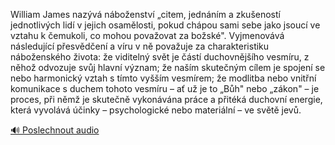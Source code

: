 
William James nazývá náboženství „citem, jednáním a zkušeností jednotlivých lidí v jejich osamělosti, pokud chápou sami sebe jako jsoucí ve vztahu k čemukoli, co mohou považovat za božské". Vyjmenovává následující přesvědčení a víru v ně považuje za charakteristiku náboženského života: že viditelný svět je částí duchovnějšího vesmíru, z něhož odvozuje svůj hlavní význam; že naším skutečným cílem je spojení se nebo harmonický vztah s tímto vyšším vesmírem; že modlitba nebo vnitřní komunikace s duchem tohoto vesmíru – ať už je to „Bůh" nebo „zákon" – je proces, při němž je skutečně vykonávána práce a přitéká duchovní energie, která vyvolává účinky – psychologické nebo materiální – ve světě jevů.

[🔊 Poslechnout audio](/data/7-paragraphs/audio/chapter_35/para_009-William-James-nazv-nboenstv-citem-jednnm.mp3)
